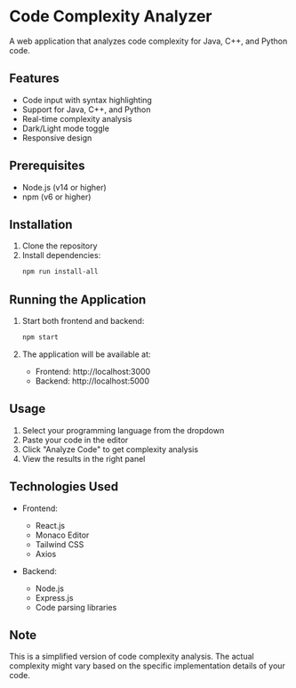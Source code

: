 # Code Complexity Analyzer

A web application that analyzes code complexity for Java, C++, and Python code.

## Features

- Code input with syntax highlighting
- Support for Java, C++, and Python
- Real-time complexity analysis
- Dark/Light mode toggle
- Responsive design

## Prerequisites

- Node.js (v14 or higher)
- npm (v6 or higher)

## Installation

1. Clone the repository
2. Install dependencies:
   ```bash
   npm run install-all
   ```

## Running the Application

1. Start both frontend and backend:
   ```bash
   npm start
   ```

2. The application will be available at:
   - Frontend: http://localhost:3000
   - Backend: http://localhost:5000

## Usage

1. Select your programming language from the dropdown
2. Paste your code in the editor
3. Click "Analyze Code" to get complexity analysis
4. View the results in the right panel

## Technologies Used

- Frontend:
  - React.js
  - Monaco Editor
  - Tailwind CSS
  - Axios

- Backend:
  - Node.js
  - Express.js
  - Code parsing libraries

## Note

This is a simplified version of code complexity analysis. The actual complexity might vary based on the specific implementation details of your code. 